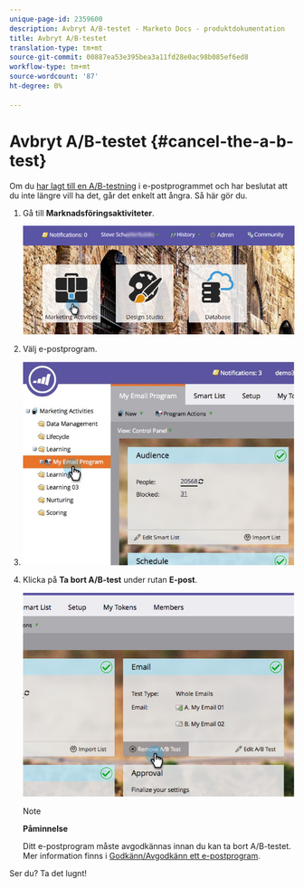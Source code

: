 ```yaml
---
unique-page-id: 2359600
description: Avbryt A/B-testet - Marketo Docs - produktdokumentation
title: Avbryt A/B-testet
translation-type: tm+mt
source-git-commit: 00887ea53e395bea3a11fd28e0ac98b085ef6ed8
workflow-type: tm+mt
source-wordcount: '87'
ht-degree: 0%

---
```



# Avbryt A/B-testet {#cancel-the-a-b-test}

Om du [har lagt till en A/B-testning](add-an-a-b-test.md) i e-postprogrammet och har beslutat att du inte längre vill ha det, går det enkelt att ångra. Så här gör du.

1. Gå till **Marknadsföringsaktiviteter**.

   ![](assets/login-marketing-activities-1.png)

1. Välj e-postprogram.
1. ![](assets/selectemailprogram-1.jpg)

1. Klicka på **Ta bort A/B-test** under rutan **E-post**.

   ![](assets/image2015-5-6-14-3a27-3a58.png)

   >[!NOTE]
   >
   >**Påminnelse**
   >
   >
   >Ditt e-postprogram måste avgodkännas innan du kan ta bort A/B-testet. Mer information finns i [Godkänn/Avgodkänn ett e-postprogram](../../../../../product-docs/email-marketing/email-programs/email-program-actions/approve-unapprove-an-email-program.md).

Ser du? Ta det lugnt!